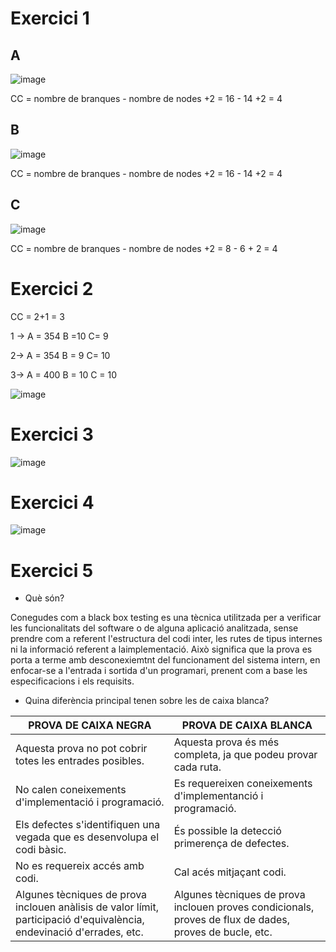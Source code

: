 # Exercici 1

## A

![image](https://user-images.githubusercontent.com/114908591/204734834-6fea83eb-c933-4b70-aaed-8558f348b528.png)

CC = nombre de branques - nombre de nodes +2 = 16 - 14 +2 = 4

## B

![image](https://user-images.githubusercontent.com/114908591/204735562-392fdbe9-57b1-411c-b1c6-13804d55fe02.png)

CC = nombre de branques - nombre de nodes +2 = 16 - 14 +2 = 4


## C
![image](https://user-images.githubusercontent.com/114908591/204735861-75f0dde7-ef53-46ce-b1ea-8bda0235508a.png)

CC = nombre de branques - nombre de nodes +2 = 8 - 6 + 2 = 4


# Exercici 2

CC = 2+1 = 3

1 -> A = 354 B =10 C= 9

2-> A = 354 B = 9 C= 10

3-> A = 400 B = 10 C = 10

![image](https://user-images.githubusercontent.com/114908591/204743406-fafa1e32-bc52-4593-b83b-58d9ace77f58.png)


# Exercici 3

![image](https://user-images.githubusercontent.com/114908591/204753338-5fa3c7d8-766f-4c9a-8c30-d57c38b744c2.png)



# Exercici 4

![image](https://user-images.githubusercontent.com/114908591/204752995-2e030a5d-772c-447a-9192-5f97e3d6606e.png)


# Exercici 5
- Què són?

Conegudes com a black box testing es una tècnica utilitzada per a verificar les funcionalitats del software o de alguna aplicació analitzada, sense prendre com a referent l'estructura del codi inter, les rutes de tipus internes ni la informació referent a laimplementació. Això significa que 
la prova es porta a terme amb desconexiemtnt del funcionament del sistema intern, en enfocar-se a l'entrada i sortida d'un programari, prenent com a base les especificacions i els requisits.

- Quina diferència principal tenen sobre les de caixa blanca?

| PROVA DE CAIXA NEGRA  | PROVA DE CAIXA BLANCA |
| ------------- | ------------- |
| Aquesta prova no pot cobrir totes les entrades posibles.  | Aquesta prova és més completa, ja que podeu provar cada ruta. |
| No calen coneixements d'implementació i programació. | Es requereixen coneixements d'implementanció i programació.  |
| Els defectes s'identifiquen una vegada que es desenvolupa el codi bàsic.  | És possible la detecció primerença de defectes.  |
| No es requereix accés amb codi.  | Cal acés mitjaçant codi.  
| Algunes tècniques de prova inclouen anàlisis de valor límit, participació d'equivalència, endevinació d'errades, etc.  | Algunes tècniques de prova inclouen proves condicionals, proves de flux de dades, proves de bucle, etc.  |
